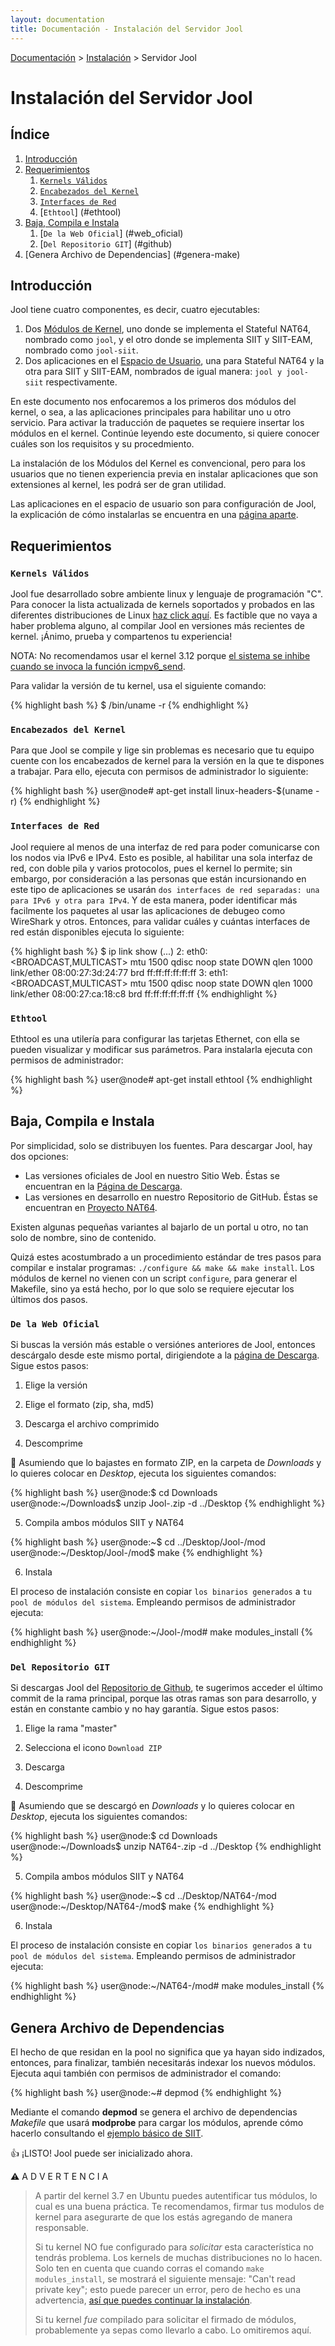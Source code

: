 ```yaml
---
layout: documentation
title: Documentación - Instalación del Servidor Jool
---
```


[Documentación](esp-doc-index.html) > [Instalación](esp-doc-index.html#instalacion) > Servidor Jool

# Instalación del Servidor Jool

## Índice

1. [Introducción](#introduccion)
2. [Requerimientos](#requerimientos)
	1. [`Kernels Válidos`](#kernels-soportados)
	2. [`Encabezados del Kernel`](#encabezado-kernel)
	3. [`Interfaces de Red`](#interfaces)
	4. [`Ethtool`] (#ethtool)
3. [Baja, Compila e Instala](#baja-compila-instala)
	1. [`De la Web Oficial`] (#web_oficial)
	2. [`Del Repositorio GIT`] (#github)
4. [Genera Archivo de Dependencias] (#genera-make)

## Introducción

Jool tiene cuatro componentes, es decir, cuatro ejecutables:

1. Dos [Módulos de Kernel](https://es.wikipedia.org/wiki/M%C3%B3dulo_de_n%C3%BAcleo), uno donde se implementa el Stateful NAT64, nombrado como `jool`, y el otro donde se implementa SIIT y SIIT-EAM, nombrado como `jool-siit`.
2. Dos aplicaciones en el [Espacio de Usuario](http://es.wikipedia.org/wiki/Espacio_de_usuario),  una para Stateful NAT64 y la otra para SIIT y SIIT-EAM, nombrados de igual manera: `jool y jool-siit` respectivamente.

En este documento nos enfocaremos a los primeros dos módulos del kernel, o sea, a las aplicaciones principales para habilitar uno u otro servicio. Para activar la traducción de paquetes se requiere insertar los módulos en el kernel. Continúe leyendo este documento, si quiere conocer cuáles son los requisitos y su procedmiento.

La instalación de los Módulos del Kernel es convencional, pero para los usuarios que no tienen experiencia previa en instalar aplicaciones que son extensiones al kernel, les podrá ser de gran utilidad.

Las aplicaciones en el espacio de usuario son para configuración de Jool, la explicación de cómo instalarlas se encuentra en una [página aparte](esp-usr-install.html).

## Requerimientos

### `Kernels Válidos`

Jool fue desarrollado sobre ambiente linux y lenguaje de programación "C". Para conocer la lista actualizada de kernels soportados y probados en las diferentes distribuciones de Linux [haz click aquí](esp-intro-jool.html#compatibilidad). Es factible que no vaya a haber problema alguno, al compilar Jool en versiones más recientes de kernel. ¡Ánimo, prueba y compartenos tu experiencia!

NOTA: No recomendamos usar el kernel 3.12 porque [el sistema se inhibe cuando se invoca la función icmpv6_send](https://github.com/NICMx/NAT64/issues/90).

Para validar la versión de tu kernel, usa el siguiente comando:

{% highlight bash %}
$ /bin/uname -r
{% endhighlight %}

### `Encabezados del Kernel`

Para que Jool se compile y lige sin problemas es necesario que tu equipo cuente con los encabezados de kernel para la versión en la que te dispones a trabajar. Para ello, ejecuta con permisos de administrador lo siguiente:

{% highlight bash %}
user@node# apt-get install linux-headers-$(uname -r)
{% endhighlight %}

### `Interfaces de Red`

Jool requiere al menos de una interfaz de red para poder comunicarse con los nodos via IPv6 e IPv4. Esto es posible, al habilitar una sola interfaz de red, con doble pila y varios protocolos, pues el kernel lo permite; sin embargo, por consideración a las personas que están incursionando en este tipo de aplicaciones se usarán `dos interfaces de red separadas: una para IPv6 y otra para IPv4`. Y de esta manera, poder identificar más facilmente los paquetes al usar las aplicaciones de debugeo como WireShark y otros. Entonces, para validar cuáles y cuántas interfaces de red están disponibles ejecuta lo siguiente:

{% highlight bash %}
$ ip link show
(...)
2: eth0: <BROADCAST,MULTICAST> mtu 1500 qdisc noop state DOWN qlen 1000
    link/ether 08:00:27:3d:24:77 brd ff:ff:ff:ff:ff:ff
3: eth1: <BROADCAST,MULTICAST> mtu 1500 qdisc noop state DOWN qlen 1000
    link/ether 08:00:27:ca:18:c8 brd ff:ff:ff:ff:ff:ff
{% endhighlight %}

### `Ethtool`

Ethtool es una utilería para configurar las tarjetas  Ethernet, con ella se pueden visualizar y modificar sus parámetros. Para instalarla ejecuta con permisos de administrador:

{% highlight bash %}
user@node# apt-get install ethtool
{% endhighlight %}

## Baja, Compila e Instala

Por simplicidad, solo se distribuyen los fuentes. Para descargar Jool, hay dos opciones:

* Las versiones oficiales de Jool en nuestro Sitio Web. Éstas se encuentran en la [Página de Descarga](esp-download.html).
* Las versiones en desarrollo en nuestro Repositorio de GitHub. Éstas se encuentran en [Proyecto NAT64](https://github.com/NICMx/NAT64). 

Existen algunas pequeñas variantes al bajarlo de un portal u otro, no tan solo de nombre, sino de contenido.

Quizá estes acostumbrado a un procedimiento estándar de tres pasos para compilar e instalar programas: `./configure && make && make install`. Los módulos de kernel no vienen con un script `configure`, para generar el Makefile, sino ya está hecho, por lo que solo se requiere ejecutar los últimos dos pasos.

### `De la Web Oficial`

Si buscas la versión más estable o versiónes anteriores de Jool, entonces descárgalo desde este mismo portal, dirigiendote a la [página de Descarga](esp-download.html). Sigue estos pasos:

1) Elige la versión

2) Elige el formato (zip, sha, md5)

3) Descarga el archivo comprimido

4) Descomprime

:small_orange_diamond:  Asumiendo que lo bajastes en formato ZIP, en la carpeta de _Downloads_ y lo quieres colocar en _Desktop_, ejecuta los siguientes comandos:

{% highlight bash %}
user@node:$ cd Downloads
user@node:~/Downloads$ unzip Jool-<version>.zip -d ../Desktop
{% endhighlight %}
 
5) Compila ambos módulos SIIT y NAT64

{% highlight bash %}
user@node:~$ cd ../Desktop/Jool-<version>/mod
user@node:~/Desktop/Jool-<version>/mod$ make
{% endhighlight %}

6) Instala

El proceso de instalación consiste en copiar `los binarios generados`  a  `tu pool de módulos del sistema`. Empleando permisos de administrador ejecuta:

{% highlight bash %}
user@node:~/Jool-<version>/mod# make modules_install
{% endhighlight %}

### `Del Repositorio GIT`

Si descargas Jool del [Repositorio de Github](https://github.com/NICMx/NAT64), te sugerimos acceder el último commit de la rama principal, porque las otras ramas son para desarrollo, y están en constante cambio y no hay garantía. Sigue estos pasos:

1) Elige la rama "master"

2) Selecciona el icono `Download ZIP`

3) Descarga

4) Descomprime

:small_orange_diamond: Asumiendo que se descargó en _Downloads_ y lo quieres colocar en _Desktop_, ejecuta los siguientes comandos:

{% highlight bash %}
user@node:$ cd Downloads
user@node:~/Downloads$ unzip NAT64-<version>.zip -d ../Desktop
{% endhighlight %}
 
5) Compila ambos módulos SIIT y NAT64

{% highlight bash %}
user@node:~$ cd ../Desktop/NAT64-<version>/mod
user@node:~/Desktop/NAT64-<version>/mod$ make
{% endhighlight %}

6) Instala

El proceso de instalación consiste en copiar `los binarios generados`  a  `tu pool de módulos del sistema`. Empleando permisos de administrador ejecuta:

{% highlight bash %}
user@node:~/NAT64-<version>/mod# make modules_install
{% endhighlight %}

## Genera Archivo de Dependencias

El hecho de que residan en la pool no significa que ya hayan sido indizados, entonces, para finalizar, también necesitarás indexar los nuevos módulos. Ejecuta aqui también con permisos de administrador el comando:

{% highlight bash %}
user@node:~# depmod
{% endhighlight %}

Mediante el comando **depmod** se genera el archivo de dependencias *Makefile* que usará **modprobe** para cargar los módulos, aprende cómo hacerlo consultando el [ejemplo básico de SIIT](esp-mod-run-vanilla.html).

:thumbsup: ¡LISTO! Jool puede ser inicializado ahora. 

:warning: A D V E R T E N C I A
> 
> A partir del kernel 3.7 en Ubuntu puedes autentificar tus módulos, lo cual es una buena práctica. Te recomendamos, firmar tus modulos de kernel para asegurarte de que los estás agregando de manera responsable.
> 
> Si tu kernel NO fue configurado para _solicitar_ esta característica no tendrás problema. Los kernels de muchas distribuciones no lo hacen. Solo ten en cuenta que cuando corras el comando `make modules_install`, se mostrará el siguiente mensaje: "Can't read private key"; esto puede parecer un error, pero de hecho es una advertencia, [así que puedes continuar la instalación](https://github.com/NICMx/NAT64/issues/94#issuecomment-45248942).
> 
> Si tu kernel _fue_ compilado para solicitar el firmado de módulos, probablemente ya sepas como llevarlo a cabo. Lo omitiremos aquí.
